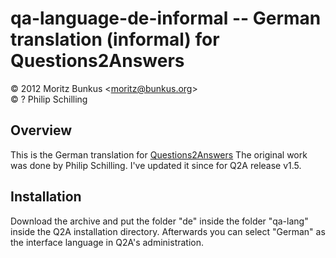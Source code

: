 qa-language-de-informal -- German translation (informal) for Questions2Answers
==============================================================================

&copy; 2012 Moritz Bunkus &lt;moritz@bunkus.org&gt;<br>
&copy; ? Philip Schilling

Overview
--------

This is the German translation for
[Questions2Answers](http://www.question2answer.org/) The original work
was done by Philip Schilling. I've updated it since for Q2A release
v1.5.

Installation
------------

Download the archive and put the folder "de" inside the folder
"qa-lang" inside the Q2A installation directory. Afterwards you can
select "German" as the interface language in Q2A's administration.
